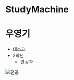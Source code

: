 # StudyMachine
# 우영기
- 대소고
 - 2학년
   - 인공과

![전공](https://velog.velcdn.com/images/jojo_devstory/post/dae32386-bffc-40c3-b866-5c1e64516902/Android%2010_0.jpg)

